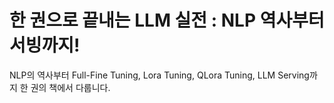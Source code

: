 # 한 권으로 끝내는 LLM 실전 : NLP 역사부터 서빙까지! 

NLP의 역사부터 Full-Fine Tuning, Lora Tuning, QLora Tuning, LLM Serving까지 한 권의 책에서 다룹니다. 


